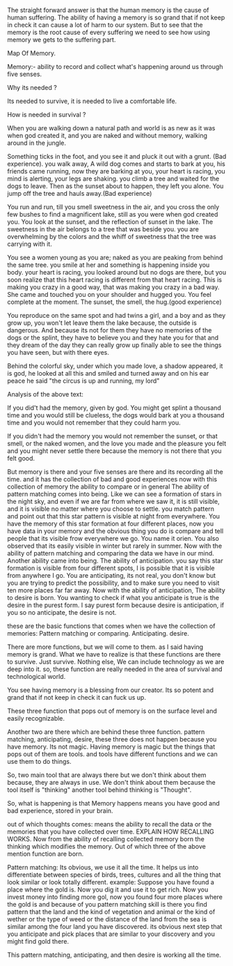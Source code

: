The straight forward answer is that the human memory is the cause of human suffering. The ability of having a memory is so grand that if not keep in check it can cause a lot of harm to our system. But to see that the memory is the root cause of every suffering we need to see how using memory we gets to the suffering part.


Map Of Memory.

Memory:- ability to record and collect what's happening around us through five senses. 

Why its needed ?

Its needed to survive, it is needed to live a comfortable life.

How is needed in survival ?

 When you are walking down a natural path and world is as new as it was when god created it, and you are naked and without memory, walking around in the jungle.
 
 Something ticks in the foot, and you see it and pluck it out with a grunt. (Bad experience). you walk away, A wild dog comes and starts to bark at you, his friends came running, now they are barking at you, your heart is racing, you mind is alerting, your legs are shaking. you climb a tree and waited for the dogs to leave. Then as the sunset about to happen, they left you alone. You jump off the tree and hauls away.(Bad experience)

 You run and run, till you smell sweetness in the air, and you cross the only few bushes to find a magnificent lake, still as you were when god created you. You look at the sunset, and the reflection of sunset in the lake. The sweetness in the air belongs to a tree that was beside you. you are overwhelming by the colors and the whiff of sweetness that the tree was carrying with it. 

 You see a women young as you are; naked as you are peaking from behind the same tree. you smile at her and something is happening inside you body. your heart is racing, you looked around but no dogs are there, but you soon realize that this heart racing is different from that heart racing. This is making you crazy in a good way, that was making you crazy in a bad way. She came and touched you on your shoulder and hugged you. You feel complete at the moment. The sunset, the smell, the hug.(good experience)

 You reproduce on the same spot and had twins a girl, and a boy and as they grow up, you won't let leave them the lake because, the outside is dangerous. And because its not for them they have no memories of the dogs or the splint, they have to believe you and they hate you for that and they dream of the day they can really grow up finally able to see the things you have seen, but with there eyes.

Behind the colorful sky, under which you made love, a shadow appeared, it is god, he looked at all this and smiled and turned away and on his ear peace he said "the circus is up and running, my lord"

Analysis of the above text:

If you did't had the memory, given by god. You might get splint a thousand time and you would still be clueless, the dogs would bark at you a thousand time and you would not remember that they could harm you.

 If you didn't had the memory you would not remember the sunset, or that smell, or the naked women, and the love you made and the pleasure you felt and you might never settle there because the memory is not there that you felt good.

But memory is there and your five senses are there and its recording all the time. and it has the collection of bad and good experiences now with this collection of memory the ability to compare or in general The ability of pattern matching comes into being. Like we can see a formation of stars in the night sky, and even if we are far from where we saw it, it is still visible, and it is visible no matter where you choose to settle. you match pattern and point out that this star pattern is visible at night from everywhere. You have the memory of this star formation at four different places, now you have data in your memory and the obvious thing you do is compare and tell people that its visible frow everywhere we go. You name it orien. You also observed that its easily visible in winter but rarely in summer.
Now with the ability of pattern matching and comparing the data we have in our mind. Another ability came into being.
The ability of anticipation.
you say this star formation is visible from four different spots, I is possible that it is visible from anywhere I go. 
You are anticipating, its not real, you don't know but you are trying to predict the possibility, and to make sure you need to visit ten more places far far away. 
Now with the ability of anticipation, The ability to desire is born.
You wanting to check if what you anticipate is true is the desire in the purest form. I say purest form because desire is anticipation, if you so no anticipate, the desire is not.

these are the basic functions that comes when we have the collection of memories:
 Pattern matching or comparing. Anticipating. desire.

There are more functions, but we will come to them. as I said having memory is grand. What we have to realize is that these functions are there to survive. Just survive. Nothing else, We can include technology as we are deep into it. so, these function are really needed in the area of survival and technological world.

You see having memory is a blessing from our creator. Its so potent and grand that if not keep in check it can fuck us up. 

These three function that pops out of memory is on the surface level and easily recognizable.

Another two are there which are behind these three function. pattern matching, anticipating, desire, these three does not happen because you have memory. Its not magic. Having memory is magic but the things that pops out of them are tools. and tools have different functions and we can use them to do things.

So, two main tool that are always there but we don't think about them because, they are always in use. We don't think about them because the tool itself is "thinking" another tool behind thinking is "Thought".

So, what is happening is that Memory happens means you have good and bad experience, stored in your brain.

out of which thoughts comes: means the ability to recall the data or the memories that you have collected over time.
EXPLAIN HOW RECALLING WORKS.
Now from the ability of recalling collected memory born the thinking which modifies the memory. Out of which three of the above mention function are born.

Pattern matching: Its obvious, we use it all the time. It helps us into differentiate between species of birds, trees, cultures and all the thing that look similar or look totally different. 
example:
Suppose you have found a place where the gold is. Now you dig it and use it to get rich. Now you invest money into finding more gol, now you found four more places where the gold is and because of you pattern matching skill is there you find pattern that the land and the kind of vegetation and animal or the kind of wether or the type of weed or the distance of the land from the sea is similar among the four land you have discovered. its obvious next step that you anticipate and pick places that are similar to your discovery and you might find gold there.

This pattern matching, anticipating, and then desire is working all the time.





